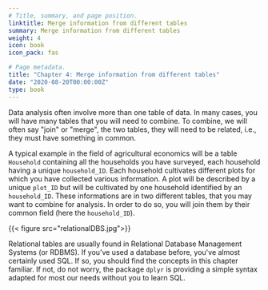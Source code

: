 ```yaml
---
# Title, summary, and page position.
linktitle: Merge information from different tables
summary: Merge information from different tables
weight: 4
icon: book
icon_pack: fas

# Page metadata.
title: "Chapter 4: Merge information from different tables"
date: "2020-08-20T00:00:00Z"
type: book  
---
```


Data analysis often involve more than one table of data. In many cases, you will have many tables that you will need to combine. To combine, we will often say "join" or "merge", the two tables, they will need to be related, i.e., they must have something in common. 

A typical example in the field of agricultural economics will be a table `Household` containing all the households you have surveyed, each household having a unique `household_ID`. Each household cultivates different plots for which you have collected various information. A plot will be described by a unique `plot_ID` but will be cultivated by one household identified by an `household_ID`. These informations are in two different tables, that you may want to combine for analysis. In order to do so, you will join them by their common field (here the `household_ID`).  

{{< figure src="relationalDBS.jpg">}}

Relational tables are usually found in Relational Database Management Systems (or RDBMS). If you’ve used a database before, you've almost certainly used SQL. If so, you should find the concepts in this chapter familiar. If not, do not worry, the package `dplyr` is providing a simple syntax adapted for most our needs without you to learn SQL.






